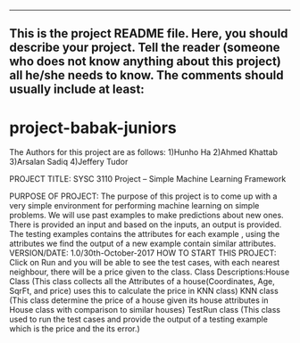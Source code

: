 ------------------------------------------------------------------------
This is the project README file. Here, you should describe your project.
Tell the reader (someone who does not know anything about this project)
all he/she needs to know. The comments should usually include at least:
------------------------------------------------------------------------
# project-babak-juniors

The Authors for this project are as follows: 
											1)Hunho Ha
											2)Ahmed Khattab
											3)Arsalan Sadiq
											4)Jeffery Tudor
											


PROJECT TITLE: SYSC 3110 Project – Simple Machine Learning Framework

PURPOSE OF PROJECT: The purpose of this project is to come up with a very simple environment for
					performing machine learning on simple problems. We will use past examples to make predictions about new ones. There is provided an input and based on the inputs,
					an output is provided. The testing examples contains the attributes for each example , using the attributes we find the output of a new example contain similar
					attributes.
VERSION/DATE: 1.0/30th-October-2017
HOW TO START THIS PROJECT: Click on Run and you will be able to see the test cases, with each nearest neighbour, there will be a price given to the class.
Class Descriptions:House Class (This class collects all the Attributes of a house(Coordinates, Age, SqrFt, and price) uses this to calculate the price in KNN class)
					KNN class (This class determine the price of a house given its house attributes in House class with comparison to similar houses)
					TestRun class (This class used to run the test cases and provide the output of a testing example which is the price and the its error.)
